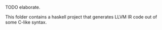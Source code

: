 TODO elaborate.

This folder contains a haskell project that generates LLVM IR code out of some
C-like syntax.
